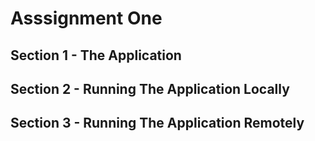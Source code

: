 # Asssignment One

## Section 1 - The Application

## Section 2 - Running The Application Locally

## Section 3 - Running The Application Remotely
